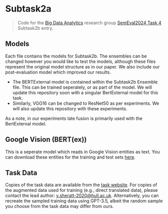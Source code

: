 # Subtask2a
> Code for the [Big Data Analytics](https://bda-hull.github.io/) research group [SemEval2024 Task 4](https://propaganda.math.unipd.it/semeval2024task4/index.html) Subtask2b entry.


## Models
Each file contains the models for Subtask2b. The ensembles can be changed however you would like to test the models, although these files represent the original model structure as in our paper. We also include our post-evaluation model which improved our results.

- The BERTExternal model is contained within the Subtask2b Ensemble file. This can be trained seperately, or as part of the model. We will update this repository soon with a singular BertExternal model for this task.
- Similarly, VGG16 can be changed to ResNet50 as per experiments. We will also update this repository with these experiments.

As a note, in our experiments late fusion is primarily used with the BertExternal model.

## Google Vision (BERT(ex))
This is a seperate model which reads in Google Vision entities as text. You can download these entities for the training and test sets [here](https://drive.google.com/drive/folders/14PhBsqzrEa4UjjTITCF8pLPWTa8SW6ek).

## Task Data
Copies of the task data are available from the [task website](https://propaganda.math.unipd.it/semeval2024task4). For copies of the augmented data used for training (e.g., direct translated data), please contact the lead author: v.sheratt-2020@hull.ac.uk. Alternatively, you can recreate the sampled training data using GPT-3.5, albeit the random sample you choose from the task data may differ from ours.
